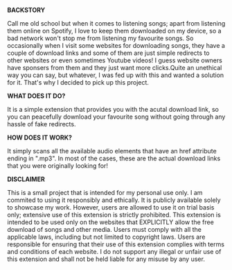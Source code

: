 **BACKSTORY**

Call me old school but when it comes to listening songs; apart from listening them online on Spotify, I love
to keep them downloaded on my device, so a bad network won't stop me from listening my favourite songs. So occasionally
when I visit some websites for downloading songs, they have a couple of download links and some of them are just
simple redirects to other websites or even sometimes Youtube videos! I guess website owners have sponsers from them and
they just want more clicks.Quite an unethical way you can say, but whatever, I was fed up with this and wanted a solution
for it. That's why I decided to pick up this project.

**WHAT DOES IT DO?**

It is a simple extension that provides you with the acutal download link, so you can peacefully download your favourite
song without going through any hassle of fake redirects.

**HOW DOES IT WORK?**

It simply scans all the available audio elements that have an href attribute ending in ".mp3". In most of the cases, these
are the actual download links that you were originally looking for!

**DISCLAIMER**

This is a small project that is intended for my personal use only. I am commited to using it responsibly and ethically.
It is publicly available solely to showcase my work. However, users are allowed to use it on trial basis only; extensive
use of this extension is strictly prohibited. This extension is intended to be used only on the websites that EXPLICITLY
allow the free download of songs and other media. Users must comply with all the applicable laws, including but not limited
to copyright laws. Users are responsible for ensuring that their use of this extension complies with terms and conditions of
each website. I do not support any illegal or unfair use of this extension and shall not be held liable for any misuse by any user.

